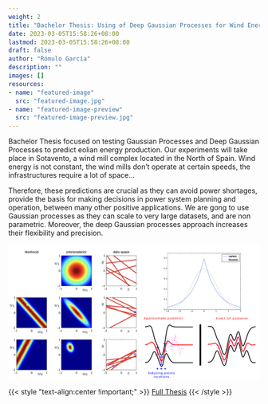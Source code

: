 ```yaml
---
weight: 2
title: "Bachelor Thesis: Using of Deep Gaussian Processes for Wind Energy Prediction"
date: 2023-03-05T15:58:26+08:00
lastmod: 2023-03-05T15:58:26+08:00
draft: false
author: "Rómulo García"
description: ""
images: []
resources:
- name: "featured-image"
  src: "featured-image.jpg"
- name: "featured-image-preview"
  src: "featured-image-preview.jpg"
---
```

Bachelor Thesis focused on testing Gaussian Processes and Deep Gaussian Processes to predict
eolian energy production. Our experiments will take place in Sotavento, a wind mill complex located in the North of Spain. Wind energy is not constant, the wind mills don’t operate at certain speeds, the infrastructures require a lot of space...

Therefore, these predictions are crucial as they can avoid power shortages, provide the basis for making decisions in power system planning and operation, between many other positive applications. We are gong to use Gaussian processes as they can scale to very large datasets, and are non parametric. Moreover, the deep Gaussian processes approach increases their flexibility and precision.

![Image](image0.jpg)

{{< style "text-align:center !important;" >}}
[Full Thesis](Using_of_Deep_Gaussian_Processes_for_Wind_Energy_Prediction.pdf)
{{< /style >}}